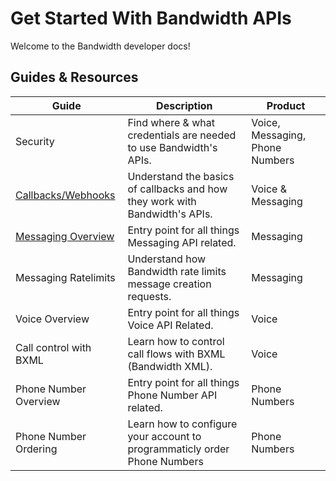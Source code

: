 # Get Started With Bandwidth APIs

Welcome to the Bandwidth developer docs!

## Guides & Resources

| Guide | Description | Product |
| --- | --- | --- |
| Security | Find where & what credentials are needed to use Bandwidth's APIs. | Voice, Messaging, Phone Numbers |
| [Callbacks/Webhooks](webhooks.md) | Understand the basics of callbacks and how they work with Bandwidth's APIs. | Voice & Messaging |
| [Messaging Overview](messaging\overview.md) | Entry point for all things Messaging API related. | Messaging |
| Messaging Ratelimits | Understand how Bandwidth rate limits message creation requests. | Messaging |
| Voice Overview | Entry point for all things Voice API Related. | Voice |
| Call control with BXML | Learn how to control call flows with BXML (Bandwidth XML). | Voice |
| Phone Number Overview | Entry point for all things Phone Number API related. | Phone Numbers |
| Phone Number Ordering | Learn how to configure your account to programmaticly order Phone Numbers | Phone Numbers |
